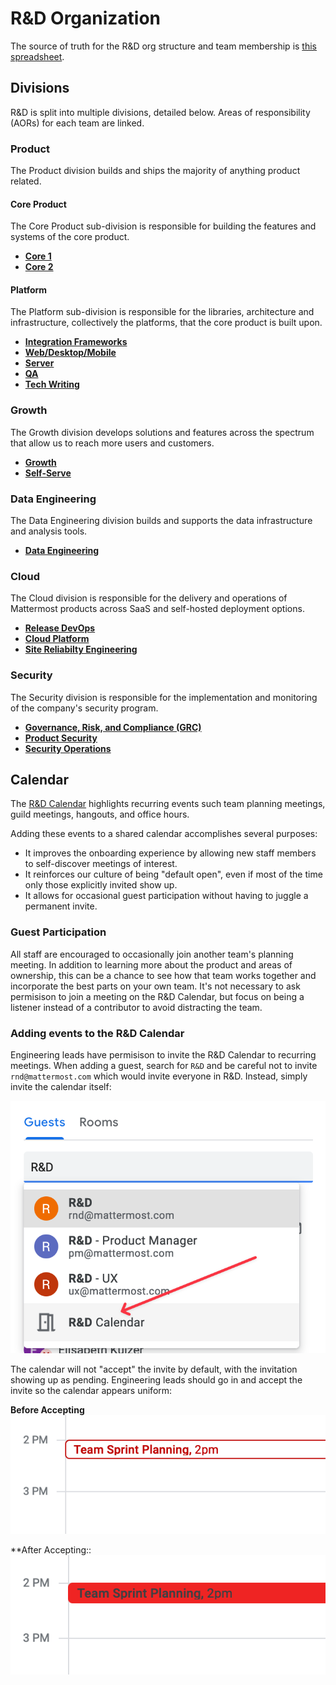# R&D Organization

The source of truth for the R&D org structure and team membership is [this spreadsheet](https://docs.google.com/spreadsheets/d/1lH8QIjQGEoGospDUdVs_LQ_i2b82I1ce6W7z18vhPTQ/edit#gid=1820415931).

## Divisions

R&D is split into multiple divisions, detailed below. Areas of responsibility (AORs) for each team are linked.

### Product

The Product division builds and ships the majority of anything product related.

#### Core Product

The Core Product sub-division is responsible for building the features and systems of the core product.

* **[Core 1](/operations/research-and-development/organization/core1.md)**
* **[Core 2](/operations/research-and-development/organization/core2.md)**

#### Platform

The Platform sub-division is responsible for the libraries, architecture and infrastructure, collectively the platforms, that the core product is built upon.

* **[Integration Frameworks](/operations/research-and-development/organization/integrations_framework.md)**
* **[Web/Desktop/Mobile](/operations/research-and-development/organization/web_desktop_mobile.md)**
* **[Server](/operations/research-and-development/organization/server.md)**
* **[QA](/operations/research-and-development/organization/qa.md)**
* **[Tech Writing](/operations/research-and-development/organization/tech_writing.md)**

### Growth

The Growth division develops solutions and features across the spectrum that allow us to reach more users and customers.

* **[Growth](/operations/research-and-development/organization/growth.md)**
* **[Self-Serve](/operations/research-and-development/organization/self-serve_subscriptions.md)**

### Data Engineering

The Data Engineering division builds and supports the data infrastructure and analysis tools.

* **[Data Engineering](/operations/research-and-development/organization/data_engineering.md)**

### Cloud

The Cloud division is responsible for the delivery and operations of Mattermost products across SaaS and self-hosted deployment options.

* **[Release DevOps](/operations/research-and-development/organization/release_devops.md)**
* **[Cloud Platform](/operations/research-and-development/organization/cloud_platform.md)**
* **[Site Reliabilty Engineering](/operations/research-and-development/organization/sre.md)**

### Security

The Security division is responsible for the implementation and monitoring of the company's security program.

* **[Governance, Risk, and Compliance (GRC)](/operations/research-and-development/organization/grc.md)**
* **[Product Security](/operations/research-and-development/organization/product_security.md)**
* **[Security Operations](/operations/research-and-development/organization/security_operations.md)**

## Calendar

The [R&D Calendar](https://calendar.google.com/calendar/u/0?cid=bWF0dGVybW9zdC5jb21fdTc3cWxscjB2NDVhM3ZzczdycWN1dHQ3ZDRAZ3JvdXAuY2FsZW5kYXIuZ29vZ2xlLmNvbQ) highlights recurring events such team planning meetings, guild meetings, hangouts, and office hours.

Adding these events to a shared calendar accomplishes several purposes:
* It improves the onboarding experience by allowing new staff members to self-discover meetings of interest.
* It reinforces our culture of being "default open", even if most of the time only those explicitly invited show up.
* It allows for occasional guest participation without having to juggle a permanent invite.

### Guest Participation

All staff are encouraged to occasionally join another team's planning meeting. In addition to learning more about the product and areas of ownership, this can be a chance to see how that team works together and incorporate the best parts on your own team. It's not necessary to ask permisison to join a meeting on the R&D Calendar, but focus on being a listener instead of a contributor to avoid distracting the team.

### Adding events to the R&D Calendar

Engineering leads have permisison to invite the R&D Calendar to recurring meetings. When adding a guest, search for `R&D` and be careful not to invite `rnd@mattermost.com` which would invite everyone in R&D. Instead, simply invite the calendar itself:

![Invite the R&D Calendar](../../../.gitbook/assets/rnd-calendar-invite.png)

The calendar will not "accept" the invite by default, with the invitation showing up as pending. Engineering leads should go in and accept the invite so the calendar appears uniform:

**Before Accepting**
![Not yet accepted](../../../.gitbook/assets/rnd-calendar-not-yet-accepted.png)

**After Accepting::
![Accepted](../../../.gitbook/assets/rnd-calendar-accepted.png)
